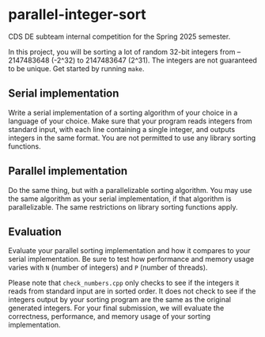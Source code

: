 # parallel-integer-sort
CDS DE subteam internal competition for the Spring 2025 semester.

In this project, you will be sorting a lot of random 32-bit integers from –2147483648 (-2^32) to 2147483647 (2^31). The integers are not guaranteed to be unique. Get started by running `make`.

## Serial implementation
Write a serial implementation of a sorting algorithm of your choice in a language of your choice. Make sure that your program reads integers from standard input, with each line containing a single integer, and outputs integers in the same format. You are not permitted to use any library sorting functions.

## Parallel implementation
Do the same thing, but with a parallelizable sorting algorithm. You may use the same algorithm as your serial implementation, if that algorithm is parallelizable. The same restrictions on library sorting functions apply.

## Evaluation
Evaluate your parallel sorting implementation and how it compares to your serial implementation. Be sure to test how performance and memory usage varies with `N` (number of integers) and `P` (number of threads).

Please note that `check_numbers.cpp` only checks to see if the integers it reads from standard input are in sorted order. It does not check to see if the integers output by your sorting program are the same as the original generated integers. For your final submission, we will evaluate the correctness, performance, and memory usage of your sorting implementation.
